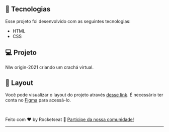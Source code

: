 


## 🚀 Tecnologias

Esse projeto foi desenvolvido com as seguintes tecnologias:

- HTML
- CSS


## 💻 Projeto

Nlw origin-2021 criando um crachá virtual.

## 🔖 Layout

Você pode visualizar o layout do projeto através [desse link](https://www.figma.com/file/KAzvHkPbzMwIGtB7Eva180/%5BNLW-Heat---Mission%3A-Origin%5D-DoWhile2021-(Community)?node-id=61385%3A101). É necessário ter conta no [Figma](https://figma.com) para acessá-lo.

<br>

Feito com ♥ by Rocketseat :wave: [Participe da nossa comunidade!](https://discordapp.com/invite/gCRAFhc)

---


